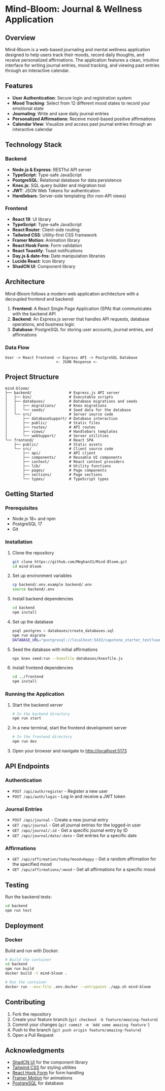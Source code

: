 # Mind-Bloom: Journal & Wellness Application

## Overview

Mind-Bloom is a web-based journaling and mental wellness application designed to help users track their moods, record daily thoughts, and receive personalized affirmations. The application features a clean, intuitive interface for writing journal entries, mood tracking, and viewing past entries through an interactive calendar.

## Features

- **User Authentication**: Secure login and registration system
- **Mood Tracking**: Select from 12 different mood states to record your emotional state
- **Journaling**: Write and save daily journal entries
- **Personalized Affirmations**: Receive mood-based positive affirmations
- **Calendar View**: Visualize and access past journal entries through an interactive calendar

## Technology Stack

### Backend

- **Node.js & Express**: RESTful API server
- **TypeScript**: Type-safe JavaScript
- **PostgreSQL**: Relational database for data persistence
- **Knex.js**: SQL query builder and migration tool
- **JWT**: JSON Web Tokens for authentication
- **Handlebars**: Server-side templating (for non-API views)

### Frontend

- **React 19**: UI library
- **TypeScript**: Type-safe JavaScript
- **React Router**: Client-side routing
- **Tailwind CSS**: Utility-first CSS framework
- **Framer Motion**: Animation library
- **React Hook Form**: Form validation
- **React Toastify**: Toast notifications
- **Day.js & date-fns**: Date manipulation libraries
- **Lucide React**: Icon library
- **ShadCN UI**: Component library

## Architecture

Mind-Bloom follows a modern web application architecture with a decoupled frontend and backend:

1. **Frontend**: A React Single Page Application (SPA) that communicates with the backend API
2. **Backend**: An Express.js server that handles API requests, database operations, and business logic
3. **Database**: PostgreSQL for storing user accounts, journal entries, and affirmations

### Data Flow

```
User -> React Frontend -> Express API -> PostgreSQL Database
                       <- JSON Response <-
```

## Project Structure

```
mind-bloom/
├── backend/                 # Express.js API server
│   ├── bin/                 # Executable scripts
│   ├── databases/           # Database migrations and seeds
│   │   ├── migrations/      # Knex migrations
│   │   └── seeds/           # Seed data for the database
│   └── src/                 # Server source code
│       ├── databaseSupport/ # Database interaction
│       ├── public/          # Static files
│       ├── routes/          # API routes
│       ├── views/           # Handlebars templates
│       └── webSupport/      # Server utilities
└── frontend/                # React SPA
    ├── public/              # Static assets
    └── src/                 # Client source code
        ├── api/             # API client
        ├── components/      # Reusable UI components
        ├── context/         # React context providers
        ├── lib/             # Utility functions
        ├── pages/           # Page components
        ├── sections/        # Page sections
        └── types/           # TypeScript types
```

## Getting Started

### Prerequisites

- Node.js 18+ and npm
- PostgreSQL 17
- Git

### Installation

1. Clone the repository

   ```bash
   git clone https://github.com/Meghan31/Mind-Bloom.git
   cd mind-bloom
   ```

2. Set up environment variables

   ```bash
   cp backend/.env.example backend/.env
   source backend/.env
   ```

3. Install backend dependencies

   ```bash
   cd backend
   npm install
   ```

4. Set up the database

   ```bash
   psql postgres < databases/create_databases.sql
   npm run migrate
   DATABASE_URL="postgresql://localhost:5432/capstone_starter_test?user=capstone_starter&password=capstone_starter" npm run migrate
   ```

5. Seed the database with initial affirmations

   ```bash
   npx knex seed:run --knexfile databases/knexfile.js
   ```

6. Install frontend dependencies

   ```bash
   cd ../frontend
   npm install
   ```

### Running the Application

1. Start the backend server

   ```bash
   # In the backend directory
   npm run start
   ```

2. In a new terminal, start the frontend development server

   ```bash
   # In the frontend directory
   npm run dev
   ```

3. Open your browser and navigate to <http://localhost:5173>

## API Endpoints

### Authentication

- `POST /api/auth/register` - Register a new user
- `POST /api/auth/login` - Log in and receive a JWT token

### Journal Entries

- `POST /api/journal` - Create a new journal entry
- `GET /api/journal` - Get all journal entries for the logged-in user
- `GET /api/journal/:id` - Get a specific journal entry by ID
- `GET /api/journal/date/:date` - Get entries for a specific date

### Affirmations

- `GET /api/affirmation/today?mood=Happy` - Get a random affirmation for the specified mood
- `GET /api/affirmations/:mood` - Get all affirmations for a specific mood

## Testing

Run the backend tests:

```bash
cd backend
npm run test
```

## Deployment

### Docker

Build and run with Docker:

```bash
# Build the container
cd backend
npm run build
docker build -t mind-bloom .

# Run the container
docker run --env-file .env.docker --entrypoint ./app.sh mind-bloom
```

## Contributing

1. Fork the repository
2. Create your feature branch (`git checkout -b feature/amazing-feature`)
3. Commit your changes (`git commit -m 'Add some amazing feature'`)
4. Push to the branch (`git push origin feature/amazing-feature`)
5. Open a Pull Request

## Acknowledgments

- [ShadCN UI](https://ui.shadcn.com/) for the component library
- [Tailwind CSS](https://tailwindcss.com/) for styling utilities
- [React Hook Form](https://react-hook-form.com/) for form handling
- [Framer Motion](https://www.framer.com/motion/) for animations
- [PostgreSQL](https://www.postgresql.org/) for database
